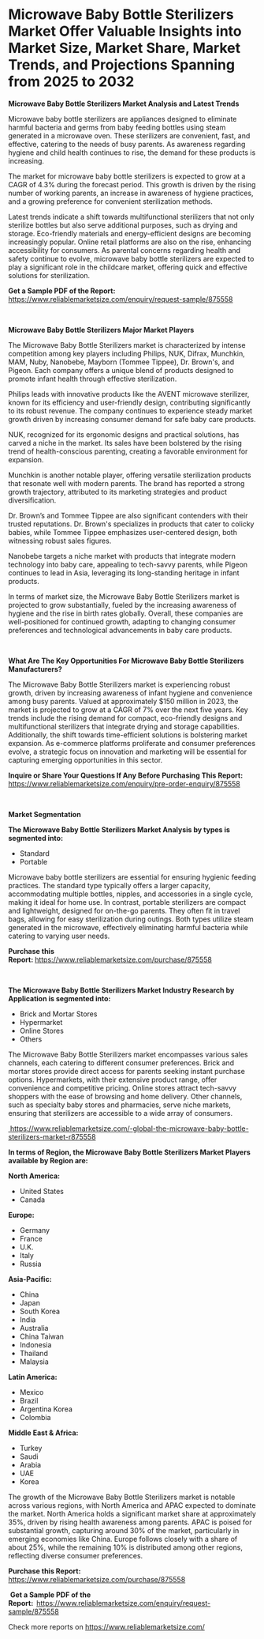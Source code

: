 <p><h1>Microwave Baby Bottle Sterilizers Market Offer Valuable Insights into Market Size, Market Share, Market Trends, and Projections Spanning from 2025 to 2032</h1></p><p><strong>Microwave Baby Bottle Sterilizers Market Analysis and Latest Trends</strong></p>
<p><p>Microwave baby bottle sterilizers are appliances designed to eliminate harmful bacteria and germs from baby feeding bottles using steam generated in a microwave oven. These sterilizers are convenient, fast, and effective, catering to the needs of busy parents. As awareness regarding hygiene and child health continues to rise, the demand for these products is increasing.</p><p>The market for microwave baby bottle sterilizers is expected to grow at a CAGR of 4.3% during the forecast period. This growth is driven by the rising number of working parents, an increase in awareness of hygiene practices, and a growing preference for convenient sterilization methods. </p><p>Latest trends indicate a shift towards multifunctional sterilizers that not only sterilize bottles but also serve additional purposes, such as drying and storage. Eco-friendly materials and energy-efficient designs are becoming increasingly popular. Online retail platforms are also on the rise, enhancing accessibility for consumers. As parental concerns regarding health and safety continue to evolve, microwave baby bottle sterilizers are expected to play a significant role in the childcare market, offering quick and effective solutions for sterilization.</p></p>
<p><strong>Get a Sample PDF of the Report:&nbsp;</strong> <a href="https://www.reliablemarketsize.com/enquiry/request-sample/875558?utm_campaign=2952&utm_medium=2&utm_source=Github&utm_content=ia&utm_term=21032025&utm_id=microwave-baby-bottle-sterilizers">https://www.reliablemarketsize.com/enquiry/request-sample/875558</a></p>
<p>&nbsp;</p>
<p><strong>Microwave Baby Bottle Sterilizers Major Market Players</strong></p>
<p><p>The Microwave Baby Bottle Sterilizers market is characterized by intense competition among key players including Philips, NUK, Difrax, Munchkin, MAM, Nuby, Nanobebe, Mayborn (Tommee Tippee), Dr. Brown's, and Pigeon. Each company offers a unique blend of products designed to promote infant health through effective sterilization.</p><p>Philips leads with innovative products like the AVENT microwave sterilizer, known for its efficiency and user-friendly design, contributing significantly to its robust revenue. The company continues to experience steady market growth driven by increasing consumer demand for safe baby care products.</p><p>NUK, recognized for its ergonomic designs and practical solutions, has carved a niche in the market. Its sales have been bolstered by the rising trend of health-conscious parenting, creating a favorable environment for expansion. </p><p>Munchkin is another notable player, offering versatile sterilization products that resonate well with modern parents. The brand has reported a strong growth trajectory, attributed to its marketing strategies and product diversification.</p><p>Dr. Brown’s and Tommee Tippee are also significant contenders with their trusted reputations. Dr. Brown's specializes in products that cater to colicky babies, while Tommee Tippee emphasizes user-centered design, both witnessing robust sales figures.</p><p>Nanobebe targets a niche market with products that integrate modern technology into baby care, appealing to tech-savvy parents, while Pigeon continues to lead in Asia, leveraging its long-standing heritage in infant products.</p><p>In terms of market size, the Microwave Baby Bottle Sterilizers market is projected to grow substantially, fueled by the increasing awareness of hygiene and the rise in birth rates globally. Overall, these companies are well-positioned for continued growth, adapting to changing consumer preferences and technological advancements in baby care products.</p></p>
<p>&nbsp;</p>
<p><strong>What Are The Key Opportunities For Microwave Baby Bottle Sterilizers Manufacturers?</strong></p>
<p><p>The Microwave Baby Bottle Sterilizers market is experiencing robust growth, driven by increasing awareness of infant hygiene and convenience among busy parents. Valued at approximately $150 million in 2023, the market is projected to grow at a CAGR of 7% over the next five years. Key trends include the rising demand for compact, eco-friendly designs and multifunctional sterilizers that integrate drying and storage capabilities. Additionally, the shift towards time-efficient solutions is bolstering market expansion. As e-commerce platforms proliferate and consumer preferences evolve, a strategic focus on innovation and marketing will be essential for capturing emerging opportunities in this sector.</p></p>
<p><strong>Inquire or Share Your Questions If Any Before Purchasing This Report:</strong> <a href="https://www.reliablemarketsize.com/enquiry/pre-order-enquiry/875558?utm_campaign=2952&utm_medium=2&utm_source=Github&utm_content=ia&utm_term=21032025&utm_id=microwave-baby-bottle-sterilizers">https://www.reliablemarketsize.com/enquiry/pre-order-enquiry/875558</a></p>
<p>&nbsp;</p>
<p><strong>Market Segmentation</strong></p>
<p><strong>The Microwave Baby Bottle Sterilizers Market Analysis by types is segmented into:</strong></p>
<p><ul><li>Standard</li><li>Portable</li></ul></p>
<p><p>Microwave baby bottle sterilizers are essential for ensuring hygienic feeding practices. The standard type typically offers a larger capacity, accommodating multiple bottles, nipples, and accessories in a single cycle, making it ideal for home use. In contrast, portable sterilizers are compact and lightweight, designed for on-the-go parents. They often fit in travel bags, allowing for easy sterilization during outings. Both types utilize steam generated in the microwave, effectively eliminating harmful bacteria while catering to varying user needs.</p></p>
<p><strong>Purchase this Report:&nbsp;</strong><a href="https://www.reliablemarketsize.com/purchase/875558?utm_campaign=2952&utm_medium=2&utm_source=Github&utm_content=ia&utm_term=21032025&utm_id=microwave-baby-bottle-sterilizers">https://www.reliablemarketsize.com/purchase/875558</a></p>
<p>&nbsp;</p>
<p><strong>The Microwave Baby Bottle Sterilizers Market Industry Research by Application is segmented into:</strong></p>
<p><ul><li>Brick and Mortar Stores</li><li>Hypermarket</li><li>Online Stores</li><li>Others</li></ul></p>
<p><p>The Microwave Baby Bottle Sterilizers market encompasses various sales channels, each catering to different consumer preferences. Brick and mortar stores provide direct access for parents seeking instant purchase options. Hypermarkets, with their extensive product range, offer convenience and competitive pricing. Online stores attract tech-savvy shoppers with the ease of browsing and home delivery. Other channels, such as specialty baby stores and pharmacies, serve niche markets, ensuring that sterilizers are accessible to a wide array of consumers.</p></p>
<p><a href="https://www.reliablemarketsize.com/-global-the-microwave-baby-bottle-sterilizers-market-r875558?utm_campaign=2952&utm_medium=2&utm_source=Github&utm_content=ia&utm_term=21032025&utm_id=microwave-baby-bottle-sterilizers">&nbsp;https://www.reliablemarketsize.com/-global-the-microwave-baby-bottle-sterilizers-market-r875558</a></p>
<p><strong>In terms of Region, the Microwave Baby Bottle Sterilizers Market Players available by Region are:</strong></p>
<p>
    <p> <strong> North America: </strong>
        <ul>
            <li>United States</li>
            <li>Canada</li>
        </ul>
        </p> 
    <p> <strong> Europe: </strong>
        <ul>
            <li>Germany</li>
            <li>France</li>
            <li>U.K.</li>
            <li>Italy</li>
            <li>Russia</li>
        </ul>
        </p> 
    <p> <strong> Asia-Pacific: </strong>
        <ul>
            <li>China</li>
            <li>Japan</li>
            <li>South Korea</li>
            <li>India</li>
            <li>Australia</li>
            <li>China Taiwan</li>
            <li>Indonesia</li>
            <li>Thailand</li>
            <li>Malaysia</li>
        </ul>
        </p> 
    <p> <strong> Latin America: </strong>
        <ul>
            <li>Mexico</li>
            <li>Brazil</li>
            <li>Argentina Korea</li>
            <li>Colombia</li>
        </ul>
        </p> 
    <p> <strong> Middle East & Africa: </strong>
        <ul>
            <li>Turkey</li>
            <li>Saudi</li>
            <li>Arabia</li>
            <li>UAE</li>
            <li>Korea</li>
        </ul>
    </p>
    </p>
<p><p>The growth of the Microwave Baby Bottle Sterilizers market is notable across various regions, with North America and APAC expected to dominate the market. North America holds a significant market share at approximately 35%, driven by rising health awareness among parents. APAC is poised for substantial growth, capturing around 30% of the market, particularly in emerging economies like China. Europe follows closely with a share of about 25%, while the remaining 10% is distributed among other regions, reflecting diverse consumer preferences.</p></p>
<p><strong>Purchase this Report: </strong><a href="https://www.reliablemarketsize.com/purchase/875558?utm_campaign=2952&utm_medium=2&utm_source=Github&utm_content=ia&utm_term=21032025&utm_id=microwave-baby-bottle-sterilizers">https://www.reliablemarketsize.com/purchase/875558</a></p>
<p>&nbsp;<strong>Get a Sample PDF of the Report:&nbsp;&nbsp;</strong><a href="https://www.reliablemarketsize.com/enquiry/request-sample/875558?utm_campaign=2952&utm_medium=2&utm_source=Github&utm_content=ia&utm_term=21032025&utm_id=microwave-baby-bottle-sterilizers">https://www.reliablemarketsize.com/enquiry/request-sample/875558</a></p>
<p><strong></strong></p>
<p>Check more reports on <a href="https://www.reliablemarketsize.com/?utm_campaign=2952&utm_medium=2&utm_source=Github&utm_content=ia&utm_term=21032025&utm_id=microwave-baby-bottle-sterilizers">https://www.reliablemarketsize.com/</a></p>